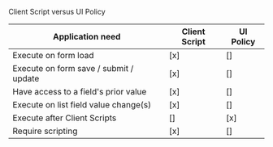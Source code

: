 Client Script versus UI Policy

| Application need                       | Client Script | UI Policy |
| -------------------------------------- | ------------- | --------- |
| Execute on form load                   | [x]           | []        |
| Execute on form save / submit / update | [x]           | []        |
| Have access to a field's prior value   | [x]           | []        |
| Execute on list field value change(s)  | [x]           | []        |
| Execute after Client Scripts           | []            | [x]       |
| Require scripting                      | [x]           | []        |
